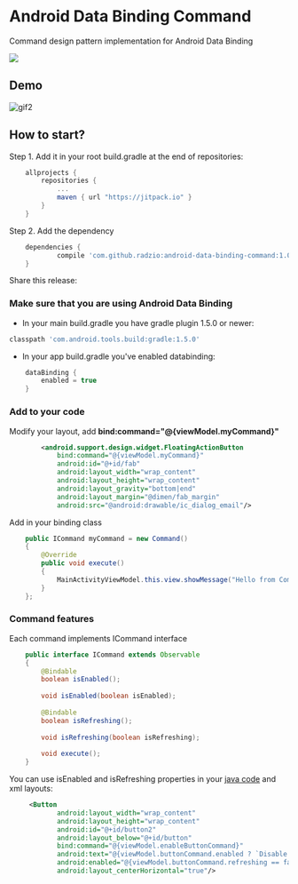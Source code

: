 # Android Data Binding Command

Command design pattern implementation for Android Data Binding

[![](https://jitpack.io/v/radzio/android-data-binding-command.svg)](https://jitpack.io/#radzio/android-data-binding-command)

## Demo
![gif2](https://cloud.githubusercontent.com/assets/469111/14364731/755e787e-fd0a-11e5-9978-569d20451f14.gif)


## How to start?

Step 1. Add it in your root build.gradle at the end of repositories:

```gradle
	allprojects {
		repositories {
			...
			maven { url "https://jitpack.io" }
		}
	}
```

Step 2. Add the dependency

```gradle
	dependencies {
	        compile 'com.github.radzio:android-data-binding-command:1.0.1'
	}
```

Share this release:

### Make sure that you are using Android Data Binding

- In your main  build.gradle you have gradle plugin 1.5.0 or newer:
 
```gradle
classpath 'com.android.tools.build:gradle:1.5.0'
```

- In your app build.gradle you've enabled databinding:
    
    
```gradle
    dataBinding {
        enabled = true
    }
```

### Add to your code ###

Modify your layout, add  __bind:command="@{viewModel.myCommand}"__

```xml
        <android.support.design.widget.FloatingActionButton
            bind:command="@{viewModel.myCommand}"
            android:id="@+id/fab"
            android:layout_width="wrap_content"
            android:layout_height="wrap_content"
            android:layout_gravity="bottom|end"
            android:layout_margin="@dimen/fab_margin"
            android:src="@android:drawable/ic_dialog_email"/>
``` 

Add in your binding class

```java
    public ICommand myCommand = new Command()
    {
        @Override
        public void execute()
        {
            MainActivityViewModel.this.view.showMessage("Hello from Command!");
        }
    };
```    

### Command features ###

Each command implements ICommand interface

```java
    public interface ICommand extends Observable
    {
        @Bindable
        boolean isEnabled();
    
        void isEnabled(boolean isEnabled);
    
        @Bindable
        boolean isRefreshing();
    
        void isRefreshing(boolean isRefreshing);
    
        void execute();
    }
```

You can use isEnabled and isRefreshing properties in your [java code](https://jitpack.io/#radzio/android-data-binding-command) and xml layouts:

```xml
     <Button
            android:layout_width="wrap_content"
            android:layout_height="wrap_content"
            android:id="@+id/button2"
            android:layout_below="@+id/button"
            bind:command="@{viewModel.enableButtonCommand}"
            android:text="@{viewModel.buttonCommand.enabled ? `Disable Timer` : `Enable Timer`}"
            android:enabled="@{viewModel.buttonCommand.refreshing == false}"
            android:layout_centerHorizontal="true"/>
```